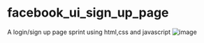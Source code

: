 # facebook_ui_sign_up_page
A login/sign up page sprint using html,css and javascript
![image](https://user-images.githubusercontent.com/78202230/174293924-7d2fcc90-290b-4a6e-ae2a-fa3b272c33cd.png)
